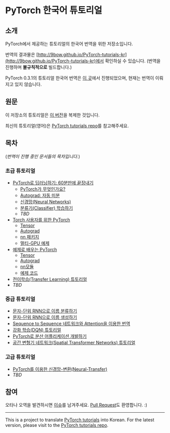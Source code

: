 # PyTorch 한국어 튜토리얼

## 소개

PyTorch에서 제공하는 튜토리얼의 한국어 번역을 위한 저장소입니다.

번역의 결과물은 [http://9bow.github.io/PyTorch-tutorials-kr](http://9bow.github.io/PyTorch-tutorials-kr)에서 확인하실 수 있습니다. (번역을 진행하며 **불규칙적으로** 빌드합니다.)

PyTorch 0.3.1의 튜토리얼 한국어 번역은 [이 곳](http://9bow.github.io/PyTorch-tutorials-kr-0.3.1)에서 진행되었으며, 현재는 번역이 이뤄지고 있지 않습니다.


## 원문

이 저장소의 튜토리얼은 [이 버전](https://github.com/pytorch/tutorials/tree/2d092a2f8c5ddfd513d4200bc7c9831d854a938a)을 복제한 것입니다.

최신의 튜토리얼(영어)은 [PyTorch tutorials repo](https://github.com/pytorch/tutorials)를 참고해주세요.


## 목차

(*번역이 진행 중인 문서들의 목차입니다.*)

### 초급 튜토리얼
* [PyTorch로 딥러닝하기: 60분만에 끝장내기](https://9bow.github.io/PyTorch-tutorials-kr/beginner/deep_learning_60min_blitz.html)
  * [PyTorch가 무엇인가요?](https://9bow.github.io/PyTorch-tutorials-kr/beginner/blitz/tensor_tutorial.html)
  * [Autograd: 자동 미분](https://9bow.github.io/PyTorch-tutorials-kr/beginner/blitz/autograd_tutorial.html)
  * [신경망(Neural Networks)](https://9bow.github.io/PyTorch-tutorials-kr/beginner/blitz/neural_networks_tutorial.html)
  * [분류기(Classifier) 학습하기](https://9bow.github.io/PyTorch-tutorials-kr/beginner/blitz/cifar10_tutorial.html)
  * *TBD*
* [Torch 사용자를 위한 PyTorch](https://9bow.github.io/PyTorch-tutorials-kr/beginner/former_torchies_tutorial.html)
  * [Tensor](https://9bow.github.io/PyTorch-tutorials-kr/beginner/former_torchies/tensor_tutorial.html)
  * [Autograd](https://9bow.github.io/PyTorch-tutorials-kr/beginner/former_torchies/autograd_tutorial.html)
  * [nn 패키지](https://9bow.github.io/PyTorch-tutorials-kr/beginner/former_torchies/nn_tutorial.html)
  * [멀티-GPU 예제](https://9bow.github.io/PyTorch-tutorials-kr/beginner/former_torchies/parallelism_tutorial.html)
* [예제로 배우는 PyTorch](https://9bow.github.io/PyTorch-tutorials-kr/beginner/pytorch_with_examples.html)
  * [Tensor](https://9bow.github.io/PyTorch-tutorials-kr/beginner/pytorch_with_examples.html#tensor)
  * [Autograd](https://9bow.github.io/PyTorch-tutorials-kr/beginner/pytorch_with_examples.html#autograd)
  * [nn모듈](https://9bow.github.io/PyTorch-tutorials-kr/beginner/pytorch_with_examples.html#nn)
  * [예제 코드](https://9bow.github.io/PyTorch-tutorials-kr/beginner/pytorch_with_examples.html#examples-download)
* [전이학습(Transfer Learning) 튜토리얼](https://9bow.github.io/PyTorch-tutorials-kr/beginner/transfer_learning_tutorial.html)
* *TBD*

### 중급 튜토리얼
* [문자-단위 RNN으로 이름 분류하기](https://9bow.github.io/PyTorch-tutorials-kr/intermediate/char_rnn_classification_tutorial.html)
* [문자-단위 RNN으로 이름 생성하기](https://9bow.github.io/PyTorch-tutorials-kr/intermediate/char_rnn_generation_tutorial.html)
* [Sequence to Sequence 네트워크와 Attention을 이용한 번역](https://9bow.github.io/PyTorch-tutorials-kr/intermediate/seq2seq_translation_tutorial.html)
* [강화 학습(DQN) 튜토리얼](https://9bow.github.io/PyTorch-tutorials-kr/intermediate/reinforcement_q_learning.html)
* [PyTorch로 분산 어플리케이션 개발하기](https://9bow.github.io/PyTorch-tutorials-kr/intermediate/dist_tuto.html)
* [공간 변형기 네트워크(Spatial Transformer Networks) 튜토리얼](https://9bow.github.io/PyTorch-tutorials-kr/intermediate/spatial_transformer_tutorial.html)

### 고급 튜토리얼
* [PyTorch를 이용한 신경망-변환(Neural-Transfer)](https://9bow.github.io/PyTorch-tutorials-kr/advanced/neural_style_tutorial.html)
* *TBD*


## 참여

오타나 오역을 발견하시면 [이슈](https://github.com/9bow/PyTorch-tutorials-kr/issues/new)를 남겨주세요. [Pull Request](https://github.com/9bow/PyTorch-tutorials-kr/pulls)도 환영합니다. :)


---
This is a project to translate [PyTorch tutorials](https://github.com/pytorch/tutorials/tree/e55b6e2f4f99c3d504447f0c151b1f99d2707981) into Korean. For the latest version, please visit to the [PyTorch tutorials repo](https://github.com/pytorch/tutorials).
